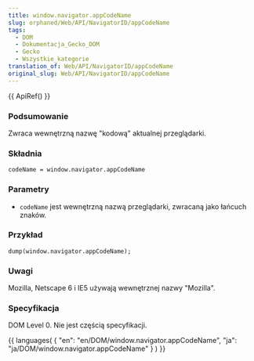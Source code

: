 ```yaml
---
title: window.navigator.appCodeName
slug: orphaned/Web/API/NavigatorID/appCodeName
tags:
  - DOM
  - Dokumentacja_Gecko_DOM
  - Gecko
  - Wszystkie_kategorie
translation_of: Web/API/NavigatorID/appCodeName
original_slug: Web/API/NavigatorID/appCodeName
---
```

{{ ApiRef() }}

### Podsumowanie

Zwraca wewnętrzną nazwę "kodową" aktualnej przeglądarki.

### Składnia

    codeName = window.navigator.appCodeName

### Parametry

- `codeName` jest wewnętrzną nazwą przeglądarki, zwracaną jako łańcuch znaków.

### Przykład

    dump(window.navigator.appCodeName);

### Uwagi

Mozilla, Netscape 6 i IE5 używają wewnętrznej nazwy "Mozilla".

### Specyfikacja

DOM Level 0. Nie jest częścią specyfikacji.



{{ languages( { "en": "en/DOM/window\.navigator.appCodeName", "ja": "ja/DOM/window\.navigator.appCodeName" } ) }}
